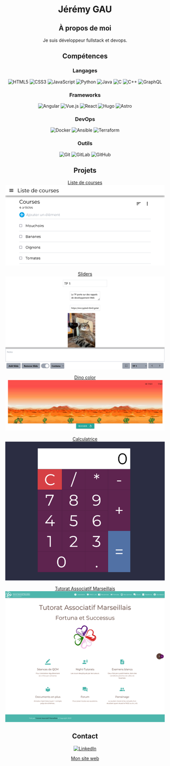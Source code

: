 <div style="text-align:center">

# Jérémy GAU

## À propos de moi

Je suis développeur fullstack et devops.

## Compétences

### Langages

![HTML5](https://img.shields.io/badge/html5-%23E34F26.svg?style=for-the-badge&logo=html5&logoColor=white)
![CSS3](https://img.shields.io/badge/css3-%231572B6.svg?style=for-the-badge&logo=css3&logoColor=white)
![JavaScript](https://img.shields.io/badge/javascript-%23323330.svg?style=for-the-badge&logo=javascript&logoColor=%23F7DF1E)
![Python](https://img.shields.io/badge/python-3670A0?style=for-the-badge&logo=python&logoColor=ffdd54)
![Java](https://img.shields.io/badge/java-%23ED8B00.svg?style=for-the-badge&logo=openjdk&logoColor=white)
![C](https://img.shields.io/badge/c-%2300599C.svg?style=for-the-badge&logo=c&logoColor=white)
![C++](https://img.shields.io/badge/c++-%2300599C.svg?style=for-the-badge&logo=c%2B%2B&logoColor=white)
![GraphQL](https://img.shields.io/badge/-GraphQL-E10098?style=for-the-badge&logo=graphql&logoColor=white)


### Frameworks

![Angular](https://img.shields.io/badge/angular-%23DD0031.svg?style=for-the-badge&logo=angular&logoColor=white)
![Vue.js](https://img.shields.io/badge/vuejs-%2335495e.svg?style=for-the-badge&logo=vuedotjs&logoColor=%234FC08D)
![React](https://img.shields.io/badge/react-%2320232a.svg?style=for-the-badge&logo=react&logoColor=%2361DAFB)
![Hugo](https://img.shields.io/badge/Hugo-black.svg?style=for-the-badge&logo=Hugo)
![Astro](https://img.shields.io/badge/Astro-%23FF5D01.svg?style=for-the-badge&logo=Astro&logoColor=white)

### DevOps

![Docker](https://img.shields.io/badge/docker-%230db7ed.svg?style=for-the-badge&logo=docker&logoColor=white)
![Ansible](https://img.shields.io/badge/ansible-%231A1918.svg?style=for-the-badge&logo=ansible&logoColor=white)
![Terraform](https://img.shields.io/badge/terraform-%235835CC.svg?style=for-the-badge&logo=terraform&logoColor=white)


### Outils

![Git](https://img.shields.io/badge/git-%23F05033.svg?style=for-the-badge&logo=git&logoColor=white)
![GitLab](https://img.shields.io/badge/gitlab-%23181717.svg?style=for-the-badge&logo=gitlab&logoColor=white)
![GitHub](https://img.shields.io/badge/github-%23121011.svg?style=for-the-badge&logo=github&logoColor=white)


## Projets

[Liste de courses](https://courses.jeremygau.fr)
![Liste de courses](assets/liste_de_courses.png)

[Sliders](https://sliders.jeremygau.fr)
![Sliders](assets/sliders.png)

[Dino color](https://www.jeremygau.fr/dino)
![Dino color](assets/dinocolor.png)

[Calculatrice](https://www.jeremygau.fr/Calculatrice)
![caluculatrice](assets/calculatrice.png)

[Tutorat Associatif Marseillais](http://tutorat-marseille.fr)
![TAM](assets/tam.png)	

## Contact

[![LinkedIn](https://img.shields.io/badge/linkedin-%230077B5.svg?style=for-the-badge&logo=linkedin&logoColor=white)](https://www.linkedin.com/in/j%C3%A9r%C3%A9my-gau-a203721b9/)

[Mon site web](https://jeremygau.fr)

</div>
